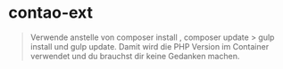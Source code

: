 # contao-ext

> Verwende anstelle von composer install , composer update > gulp install und gulp update. Damit wird die PHP Version im Container verwendet und du brauchst dir keine Gedanken machen.

```

```
